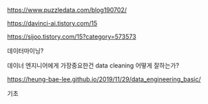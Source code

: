 https://www.puzzledata.com/blog190702/

https://davinci-ai.tistory.com/15


https://sijoo.tistory.com/15?category=573573

데이터마이닝?

데이너 엔지니어에게 가장중요한건 data cleaning 어떻게 잘하는가?


https://heung-bae-lee.github.io/2019/11/29/data_engineering_basic/

기초
